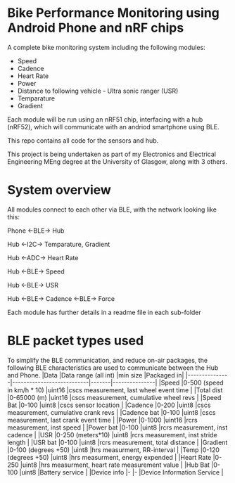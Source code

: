 # Bike Performance Monitoring using Android Phone and nRF chips

A complete bike monitoring system including the following modules:
- Speed
- Cadence
- Heart Rate
- Power
- Distance to following vehicle - Ultra sonic ranger (USR)
- Temparature
- Gradient

Each module will be run using an nRF51 chip, interfacing with a hub (nRF52), which will communicate with an andriod smartphone using BLE.

This repo contains all code for the sensors and hub.

This project is being undertaken as part of my Electronics and Electrical Engineering MEng degree at the University of Glasgow, along with 3 others.

# System overview

All modules connect to each other via BLE, with the network looking like this:

Phone   <-BLE->    Hub


Hub     <-I2C->    Temparature, Gradient

Hub     <-ADC->    Heart Rate

Hub     <-BLE->    Speed

Hub     <-BLE->    USR

Hub     <-BLE->    Cadence  <-BLE->   Force


Each module has further details in a readme file in each sub-folder

# BLE packet types used

To simplify the BLE communication, and reduce on-air packages, the following BLE characteristics
are used to communicate between the Hub and Phone.
|Data	        |Data range (all int)	    |min size	|Packaged in|
|---------------|---------------------------|-------|---------------|
|Speed	        |0-500 (speed in km/h * 10)	|uint16	|cscs measurement, last wheel event time |
|Total dist	    |0-65000 (m)	            |uint16	|cscs measurement, cumulative wheel revs |
|Speed Bat	    |0-100	                    |uint8	|cscs sensor location |
|Cadence	    |0-200	                    |uint8	|cscs measurement, cumulative crank revs |
|Cadence bat	|0-100	                    |uint8	|cscs measurement, last crank event time |
|Power	        |0-1000	                    |uint16	|rcrs measurement, inst speed |
|Power bat	    |0-100	                    |uint8	|rcrs measurement, inst cadence |
|USR	        |0-250 (meters*10)	        |uint8	|rcrs measurement, inst stride length |
|USR bat	    |0-100	                    |uint8	|rcrs measurement, total distance |
|Gradient	    |0-100 (degrees +50)	    |uint8	|hrs measurment, RR-interval |
|Temp	        |0-120 (degrees +50)	    |uint8	|hrs measurment, energy expended |
|Heart Rate	    |0-250	                    |uint8	|hrs measurment, heart rate measurement value |
|Hub Bat	    |0-100	                    |uint8	|Battery service |
|Device info	|-	                        |-	    |Device Information Service |
